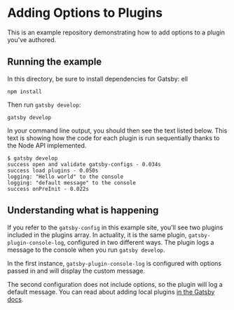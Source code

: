 # Adding Options to Plugins

This is an example repository demonstrating how to add options to a plugin you've authored.

## Running the example

In this directory, be sure to install dependencies for Gatsby:
ell

```shell
npm install
```

Then run `gatsby develop`:

```shell
gatsby develop
```

In your command line output, you should then see the text listed below. This text is showing how the code for each plugin is run sequentially thanks to the Node API implemented.

```shell
$ gatsby develop
success open and validate gatsby-configs - 0.034s
success load plugins - 0.050s
logging: "Hello world" to the console
logging: "default message" to the console
success onPreInit - 0.022s
```

## Understanding what is happening

If you refer to the `gatsby-config` in this example site, you'll see two plugins included in the plugins array. In actuality, it is the same plugin, `gatsby-plugin-console-log`, configured in two different ways. The plugin logs a message to the console when you run `gatsby develop`.

In the first instance, `gatsby-plugin-console-log` is configured with options passed in and will display the custom message.

The second configuration does not include options, so the plugin will log a default message. You can read about adding local plugins [in the Gatsby docs](https://gatsbyjs.com/docs/loading-plugins-from-your-local-plugins-folder/).
